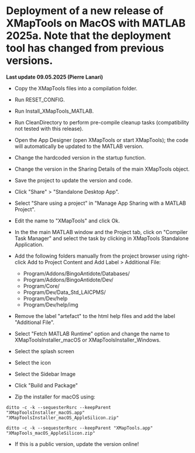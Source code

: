 # Deployment of a new release of XMapTools on MacOS with MATLAB 2025a. Note that the deployment tool has changed from previous versions.

__Last update 09.05.2025 (Pierre Lanari)__

- Copy the XMapTools files into a compilation folder.
- Run RESET_CONFIG.
- Run Install_XMapTools_MATLAB.
- Run CleanDirectory to perform pre-compile cleanup tasks (compatibility not tested with this release).
- Open the App Designer (open XMapTools or start XMapTools); the code will automatically be updated to the MATLAB version.

- Change the hardcoded version in the startup function.
- Change the version in the Sharing Details of the main XMapTools object. 
- Save the project to update the version and code.

- Click "Share" > "Standalone Desktop App". 
- Select "Share using a project" in "Manage App Sharing with a MATLAB Project".
- Edit the name to "XMapTools" and click Ok.

- In the the main MATLAB window and the Project tab, click on "Compiler Task Manager" and select the task by clicking in XMapTools Standalone Application. 
- Add the following folders manually from the project browser using right-click Add to Project Content and Add Label > Additional File: 
  - Program/Addons/BingoAntidote/Databases/
  - Program/Addons/BingoAntidote/Dev/
  - Program/Core/
  - Program/Dev/Data_Std_LAICPMS/
  - Program/Dev/help
  - Program/Dev/help/img
  
- Remove the label "artefact" to the html help files and add the label "Additional File".
  
- Select "Fetch MATLAB Runtime" option and change the name to XMapToolsInstaller_macOS or XMapToolsInstaller_Windows.  
  
- Select the splash screen
- Select the icon
- Select the Sidebar Image

- Click "Build and Package"

- Zip the installer for macOS using: 
```
ditto -c -k --sequesterRsrc --keepParent "XMapToolsInstaller_macOS.app" "XMapToolsInstaller_macOS_AppleSilicon.zip"
```
```
ditto -c -k --sequesterRsrc --keepParent "XMapTools.app" "XMapTools_macOS_AppleSilicon.zip"
```
- If this is a public version, update the version online!  
